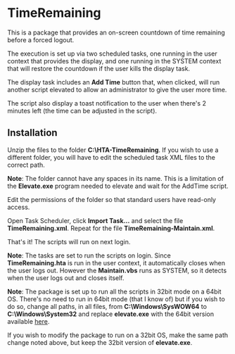 # TimeRemaining

This is a package that provides an on-screen countdown of time remaining before a forced logout.

The execution is set up via two scheduled tasks, one running in the user context that provides the display, and one running in the SYSTEM context that will restore the countdown if the user kills the display task.

The display task includes an **Add Time** button that, when clicked, will run another script elevated to allow an administrator to give the user more time.

The script also display a toast notification to the user when there's 2 minutes left (the time can be adjusted in the script).

## Installation

Unzip the files to the folder **C:\HTA-TimeRemaining**. If you wish to use a different folder, you will have to edit the scheduled task XML files to the correct path.

**Note**: The folder cannot have any spaces in its name. This is a limitation of the **Elevate.exe** program needed to elevate and wait for the AddTime script.

Edit the permissions of the folder so that standard users have read-only access.

Open Task Scheduler, click **Import Task...** and select the file **TimeRemaining.xml**. Repeat for the file  **TimeRemaining-Maintain.xml**.

That's it! The scripts will run on next login.

**Note**: The tasks are set to run the scripts on login. Since **TimeRemaining.hta** is run in the user context, it automatically closes when the user logs out. However the **Maintain.vbs** runs as SYSTEM, so it detects when the user logs out and closes itself.

**Note**: The package is set up to run all the scripts in 32bit mode on a 64bit OS. There's no need to run in 64bit mode (that I know of) but if you wish to do so, change all paths, in all files, from **C:\Windows\SysWOW64** to **C:\Windows\System32** and replace **elevate.exe** with the 64bit version available [here](https://www.winability.com/elevate/).

If you wish to modify the package to run on a 32bit OS, make the same path change noted above, but keep the 32bit version of **elevate.exe**.
